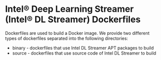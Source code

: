 # Intel® Deep Learning Streamer (Intel® DL Streamer) Dockerfiles

Dockerfiles are used to build a Docker image.
We provide two different types of dockerfiles separated into the following directories:
* binary - dockerfiles that use Intel DL Streamer APT packages to build
* source - dockerfiles that use source code of Intel DL Streamer to build
